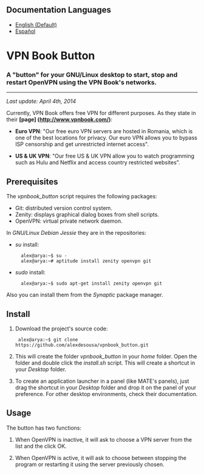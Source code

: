 Documentation Languages
-----------------------

* [English (Default)](README.md)
* [Español](README.es.md)

# VPN Book Button
### A "button" for your GNU/Linux desktop to start, stop and restart OpenVPN using the VPN Book's networks.

---

*Last update: April 4th, 2014*

Currently, VPN Book offers free VPN for different purposes. As they state in their **[page] (http://www.vpnbook.com/)**:

* **Euro VPN**: "Our free euro VPN servers are hosted in Romania, which is one of the best locations for privacy. Our euro VPN allows you to bypass ISP censorship and get unrestricted internet access".

* **US & UK VPN**: "Our free US & UK VPN allow you to watch programming such as Hulu and Netflix and access country restricted websites".

Prerequisites
-------------

The *vpnbook_button* script requires the following packages:

* Git: distributed version control system.
* Zenity: displays graphical dialog boxes from shell scripts.
* OpenVPN: virtual private network daemon.

In *GNU/Linux Debian Jessie* they are in the repositories:

* *su* install:

        alex@arya:~$ su -
        alex@arya:~# aptitude install zenity openvpn git

* *sudo* install:

        alex@arya:~$ sudo apt-get install zenity openvpn git

Also you can install them from the *Synaptic* package manager.

Install
-------

1. Download the project's source code:

        alex@arya:~$ git clone https://github.com/alexdesousa/vpnbook_button.git
        
2. This will create the folder *vpnbook_button* in your *home* folder. Open the
folder and double click the *install.sh* script. This will create a shortcut in
your *Desktop* folder.

3. To create an application launcher in a panel (like MATE's panels), just drag
the shortcut in your *Desktop* folder and drop it on the panel of your preference.
For other desktop environments, check their documentation.

Usage
-----

The button has two functions:

1. When OpenVPN is inactive, it will ask to choose a VPN server from the list and the click OK.

2. When OpenVPN is active, it will ask to choose between stopping the program or restarting it using the server previously chosen.
